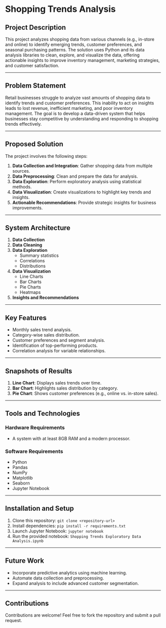 # Shopping Trends Analysis

## **Project Description**
This project analyzes shopping data from various channels (e.g., in-store and online) to identify emerging trends, customer preferences, and seasonal purchasing patterns. The solution uses Python and its data analysis libraries to clean, explore, and visualize the data, offering actionable insights to improve inventory management, marketing strategies, and customer satisfaction.

---

## **Problem Statement**
Retail businesses struggle to analyze vast amounts of shopping data to identify trends and customer preferences. This inability to act on insights leads to lost revenue, inefficient marketing, and poor inventory management. The goal is to develop a data-driven system that helps businesses stay competitive by understanding and responding to shopping trends effectively.

---

## **Proposed Solution**
The project involves the following steps:
1. **Data Collection and Integration**: Gather shopping data from multiple sources.
2. **Data Preprocessing**: Clean and prepare the data for analysis.
3. **Data Exploration**: Perform exploratory analysis using statistical methods.
4. **Data Visualization**: Create visualizations to highlight key trends and insights.
5. **Actionable Recommendations**: Provide strategic insights for business improvements.

---

## **System Architecture**
1. **Data Collection**
2. **Data Cleaning**
3. **Data Exploration**
   - Summary statistics
   - Correlations
   - Distributions
4. **Data Visualization**
   - Line Charts
   - Bar Charts
   - Pie Charts
   - Heatmaps
5. **Insights and Recommendations**

---

## **Key Features**
- Monthly sales trend analysis.
- Category-wise sales distribution.
- Customer preferences and segment analysis.
- Identification of top-performing products.
- Correlation analysis for variable relationships.

---

## **Snapshots of Results**
1. **Line Chart**: Displays sales trends over time.
2. **Bar Chart**: Highlights sales distribution by category.
3. **Pie Chart**: Shows customer preferences (e.g., online vs. in-store sales).

---

## **Tools and Technologies**
### **Hardware Requirements**
- A system with at least 8GB RAM and a modern processor.

### **Software Requirements**
- Python
- Pandas
- NumPy
- Matplotlib
- Seaborn
- Jupyter Notebook

---

## **Installation and Setup**
1. Clone this repository: `git clone <repository-url>`
2. Install dependencies: `pip install -r requirements.txt`
3. Launch Jupyter Notebook: `jupyter notebook`
4. Run the provided notebook: `Shopping Trends Exploratory Data Analysis.ipynb`

---

## **Future Work**
- Incorporate predictive analytics using machine learning.
- Automate data collection and preprocessing.
- Expand analysis to include advanced customer segmentation.

---

## **Contributions**
Contributions are welcome! Feel free to fork the repository and submit a pull request.


